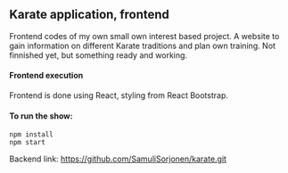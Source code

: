 ## Karate application, frontend
Frontend codes of my own small own interest based project. A website to gain information on different Karate traditions and plan own training. Not finnished yet, but something ready and working.

#### Frontend execution
Frontend is done using React, styling from React Bootstrap.

#### To run the show:
```
npm install
npm start
```

Backend link: https://github.com/SamuliSorjonen/karate.git
